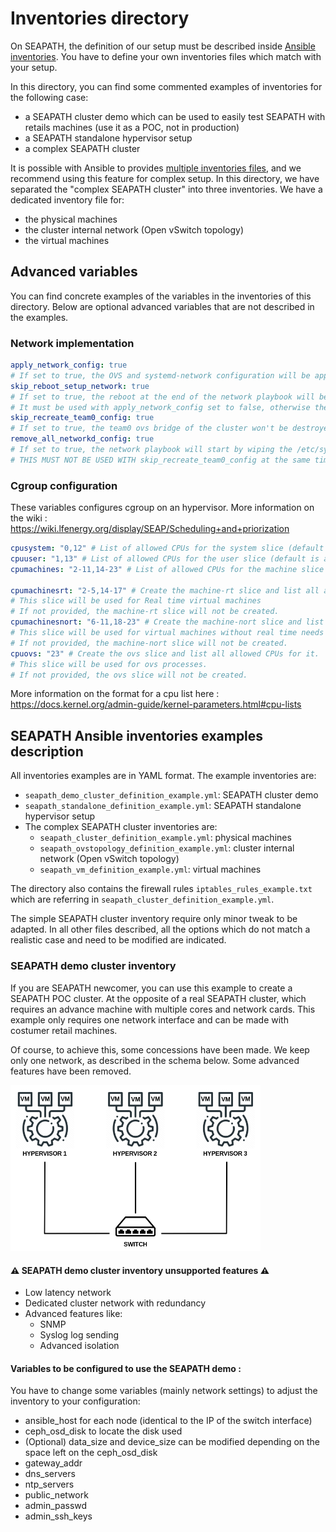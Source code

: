 <!-- Copyright (C) 2020, RTE (http://www.rte-france.com) -->
<!-- Copyright (C) 2024, SFL (https://savoirfairelinux.com) -->
<!-- SPDX-License-Identifier: CC-BY-4.0 -->

# Inventories directory

On SEAPATH, the definition of our setup must be described inside [Ansible inventories](https://docs.ansible.com/ansible/latest/inventory_guide/intro_inventory.html#passing-multiple-inventory-sources).
You have to define your own inventories files which match with your setup.

In this directory, you can find some commented examples of inventories for the following case:
* a SEAPATH cluster demo which can be used to easily test SEAPATH with retails machines (use it as a POC, not in production)
* a SEAPATH standalone hypervisor setup
* a complex SEAPATH cluster

It is possible with Ansible to provides [multiple inventories files](https://docs.ansible.com/ansible/latest/inventory_guide/intro_inventory.html#passing-multiple-inventory-sources), and we recommend using this feature for complex setup. In this directory, we have separated the "complex SEAPATH cluster" into three inventories. We have a dedicated inventory file for:
* the physical machines
* the cluster internal network (Open vSwitch topology)
* the virtual machines

## Advanced variables

You can find concrete examples of the variables in the inventories of this directory.
Below are optional advanced variables that are not described in the examples.

### Network implementation

```yaml
apply_network_config: true
# If set to true, the OVS and systemd-network configuration will be applied at runtime, without a reboot.
skip_reboot_setup_network: true
# If set to true, the reboot at the end of the network playbook will be skipped. This is useful in the CI to apply all changes done by ansible within the final reboot. However, it can lead to race conditions if the inventory is not handled correctly.
# It must be used with apply_network_config set to false, otherwise the reboot is already avoided.
skip_recreate_team0_config: true
# If set to true, the team0 ovs bridge of the cluster won't be destroyed and recreated by the network playbook.
remove_all_networkd_config: true
# If set to true, the network playbook will start by wiping the /etc/systemd/network/ directory content, this can help cleaning old conflicting files.
# THIS MUST NOT BE USED WITH skip_recreate_team0_config at the same time or the cluster network config won't be recreated.
```

### Cgroup configuration

These variables configures cgroup on an hypervisor. More information on the wiki : https://wiki.lfenergy.org/display/SEAP/Scheduling+and+priorization

```yaml
cpusystem: "0,12" # List of allowed CPUs for the system slice (default is all CPUs)
cpuuser: "1,13" # List of allowed CPUs for the user slice (default is all CPUs)
cpumachines: "2-11,14-23" # List of allowed CPUs for the machine slice (default is all CPUs)

cpumachinesrt: "2-5,14-17" # Create the machine-rt slice and list all allowed CPUs for it.
# This slice will be used for Real time virtual machines
# If not provided, the machine-rt slice will not be created.
cpumachinesnort: "6-11,18-23" # Create the machine-nort slice and list all allowed CPUs for it.
# This slice will be used for virtual machines without real time needs
# If not provided, the machine-nort slice will not be created.
cpuovs: "23" # Create the ovs slice and list all allowed CPUs for it.
# This slice will be used for ovs processes.
# If not provided, the ovs slice will not be created.
```

More information on the format for a cpu list here : https://docs.kernel.org/admin-guide/kernel-parameters.html#cpu-lists

## SEAPATH Ansible inventories examples description

All inventories examples are in YAML format. The example inventories are:
* `seapath_demo_cluster_definition_example.yml`: SEAPATH cluster demo
* `seapath_standalone_definition_example.yml`: SEAPATH standalone hypervisor setup
* The complex SEAPATH cluster inventories are:
	* `seapath_cluster_definition_example.yml`: physical machines
	* `seapath_ovstopology_definition_example.yml`: cluster internal network (Open vSwitch topology)
	* `seapath_vm_definition_example.yml`: virtual machines

The directory also contains the firewall rules `iptables_rules_example.txt` which are referring in `seapath_cluster_definition_example.yml`.

The simple SEAPATH cluster inventory require only minor tweak to be adapted. In all other files described, all the options which do not match a realistic case and need to be modified are indicated.

### SEAPATH demo cluster inventory

If you are SEAPATH newcomer, you can use this example to create a SEAPATH POC cluster. At the opposite of a real SEAPATH cluster, which requires an advance machine with multiple cores and network cards. This example only requires one network interface and can be made with costumer retail machines.

Of course, to achieve this, some concessions have been made. We keep only one network, as described in the schema below. Some advanced features have been removed.

<img src="./basic_cluster.png" alt="Exemple d'image" style="max-width:400px">

#### ⚠ SEAPATH demo cluster inventory unsupported features ⚠

- Low latency network
- Dedicated cluster network with redundancy
- Advanced features like:
    - SNMP
    - Syslog log sending
    - Advanced isolation


#### Variables to be configured to use the SEAPATH demo :

You have to change some variables (mainly network settings) to adjust the inventory to your configuration:

- ansible_host for each node (identical to the IP of the switch interface)
- ceph_osd_disk to locate the disk used
- (Optional) data_size and device_size can be modified depending on the space left on the ceph_osd_disk
- gateway_addr
- dns_servers
- ntp_servers
- public_network
- admin_passwd
- admin_ssh_keys
